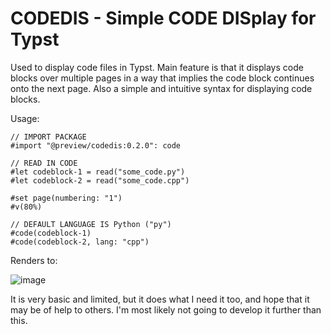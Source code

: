 # CODEDIS - Simple CODE DISplay for Typst

Used to display code files in Typst. Main feature is that it displays code blocks over multiple pages in a way that implies the code block continues onto the next page. Also a simple and intuitive syntax for displaying code blocks.

Usage:

```typ
// IMPORT PACKAGE
#import "@preview/codedis:0.2.0": code

// READ IN CODE
#let codeblock-1 = read("some_code.py")
#let codeblock-2 = read("some_code.cpp")

#set page(numbering: "1")
#v(80%)

// DEFAULT LANGUAGE IS Python ("py")
#code(codeblock-1)
#code(codeblock-2, lang: "cpp")
```

Renders to: 

![image](https://github.com/AugustinWinther/codedis/assets/30674646/76bb13d5-adc8-457f-bd55-53e3fd5c5df7)


It is very basic and limited, but it does what I need it too, and hope that it may be of help to others. I'm most likely not going to develop it further than this.


